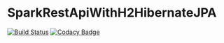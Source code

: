 # SparkRestApiWithH2HibernateJPA #

[![Build Status](https://travis-ci.org/Burdzi0/SparkRestApiWithH2HibernateJPA.svg?branch=master)](https://travis-ci.org/Burdzi0/SparkRestApiWithH2HibernateJPA) [![Codacy Badge](https://api.codacy.com/project/badge/Grade/16301b79861242a0aa8df93c60a4b708)](https://www.codacy.com/app/Burdzi0/SparkRestApiWithH2HibernateJPA?utm_source=github.com&amp;utm_medium=referral&amp;utm_content=Burdzi0/SparkRestApiWithH2HibernateJPA&amp;utm_campaign=Badge_Grade)

